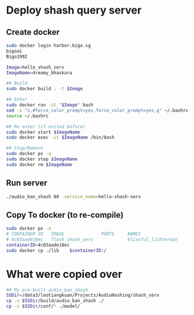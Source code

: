 # Deploy shash query server

## Create docker
```bash
sudo docker login harbor.bigo.sg
bigoai
Bigo1992

Image=hello_shash_serv
ImageName=dreamy_bhaskara

## Build
sudo docker build . -t $Image

## Enter
sudo docker run -it "$Image" bash
sed -i "s,#force_color_prompt=yes,force_color_prompt=yes,g" ~/.bashrc
source ~/.bashrc

## Re enter (if exited before)
sudo docker start $ImageName
sudo docker exec -it $ImageName /bin/bash

## Stop/Remove
sudo docker ps -a
sudo docker stop $ImageName
sudo docker rm $ImageName
```

## Run server
```bash
./audio_ban_shash 80 -service_name=hello-shash-serv
```

## Copy To docker (to re-compile)
```bash
sudo docker ps -a
# CONTAINER ID   IMAGE           	PORTS     NAMES
# 4c03aade18ec   flask_shash_serv			  blissful_lichterman
containerID=4c03aade18ec
sudo docker cp ./lib    $containerID:/
```


# What were copied over
```bash
## My pre-built audio_ban_shash
SSDir=/data3/lootiangkuan/Projects/AudioHashing/shash_serv
cp -v $SSDir/build/audio_ban_shash ./
cp -v $SSDir/conf/* ./model/
```
